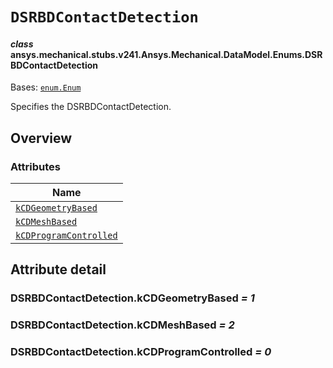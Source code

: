 <!-- vale off -->

<a id="dsrbdcontactdetection"></a>

# `DSRBDContactDetection`

<a id="ansys.mechanical.stubs.v241.Ansys.Mechanical.DataModel.Enums.DSRBDContactDetection"></a>

#### *class* ansys.mechanical.stubs.v241.Ansys.Mechanical.DataModel.Enums.DSRBDContactDetection

Bases: [`enum.Enum`](https://docs.python.org/3/library/enum.html#enum.Enum)

Specifies the DSRBDContactDetection.

<!-- !! processed by numpydoc !! -->

<a id="overview"></a>

## Overview

### Attributes

| Name |
| ----------------------------------------------------------------------- |
| [`kCDGeometryBased`](#DSRBDContactDetection.kCDGeometryBased) |
| [`kCDMeshBased`](#DSRBDContactDetection.kCDMeshBased) |
| [`kCDProgramControlled`](#DSRBDContactDetection.kCDProgramControlled) |

<a id="attribute-detail"></a>

## Attribute detail

<a id="DSRBDContactDetection.kCDGeometryBased"></a>

### DSRBDContactDetection.kCDGeometryBased *= 1*

<a id="DSRBDContactDetection.kCDMeshBased"></a>

### DSRBDContactDetection.kCDMeshBased *= 2*

<a id="DSRBDContactDetection.kCDProgramControlled"></a>

### DSRBDContactDetection.kCDProgramControlled *= 0*

<!-- vale on -->
